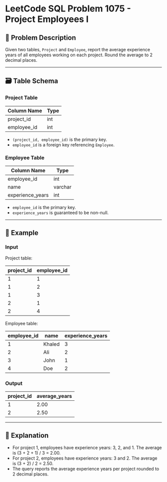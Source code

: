 # LeetCode SQL Problem 1075 - Project Employees I

## 📘 Problem Description

Given two tables, `Project` and `Employee`, report the average experience years of all employees working on each project. Round the average to 2 decimal places.

---

## 🗃️ Table Schema

### Project Table

| Column Name  | Type |
|--------------|------|
| project_id   | int  |
| employee_id  | int  |

- `(project_id, employee_id)` is the primary key.
- `employee_id` is a foreign key referencing `Employee`.

### Employee Table

| Column Name       | Type    |
|-------------------|---------|
| employee_id       | int     |
| name              | varchar |
| experience_years  | int     |

- `employee_id` is the primary key.
- `experience_years` is guaranteed to be non-null.

---

## 🧪 Example

### Input

Project table:

| project_id | employee_id |
|------------|-------------|
| 1          | 1           |
| 1          | 2           |
| 1          | 3           |
| 2          | 1           |
| 2          | 4           |

Employee table:

| employee_id | name   | experience_years |
|-------------|--------|------------------|
| 1           | Khaled | 3                |
| 2           | Ali    | 2                |
| 3           | John   | 1                |
| 4           | Doe    | 2                |

### Output

| project_id | average_years |
|------------|---------------|
| 1          | 2.00          |
| 2          | 2.50          |

---

## 🧠 Explanation

- For project 1, employees have experience years: 3, 2, and 1. The average is (3 + 2 + 1) / 3 = 2.00.
- For project 2, employees have experience years: 3 and 2. The average is (3 + 2) / 2 = 2.50.
- The query reports the average experience years per project rounded to 2 decimal places.
